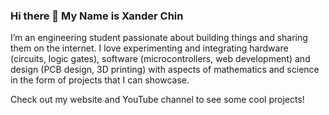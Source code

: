 ### Hi there 👋 My Name is Xander Chin

I’m an engineering student passionate about building things and sharing them on the internet. I love experimenting and integrating hardware (circuits, logic gates), software (microcontrollers, web development) and design (PCB design, 3D printing) with aspects of mathematics and science in the form of projects that I can showcase.

Check out my website and YouTube channel to see some cool projects!

<!--
**xanderchinxyz/xanderchinxyz** is a ✨ _special_ ✨ repository because its `README.md` (this file) appears on your GitHub profile.

Here are some ideas to get you started:

- 🔭 I’m currently working on ...
- 🌱 I’m currently learning ...
- 👯 I’m looking to collaborate on ...
- 🤔 I’m looking for help with ...
- 💬 Ask me about ...
- 📫 How to reach me: ...
- 😄 Pronouns: ...
- ⚡ Fun fact: ...
-->
